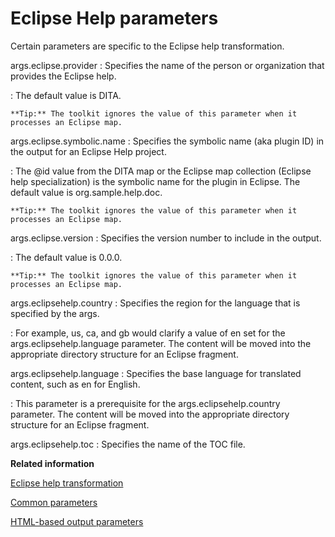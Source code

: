 # Eclipse Help parameters

Certain parameters are specific to the Eclipse help transformation.

args.eclipse.provider
:   Specifies the name of the person or organization that provides the Eclipse help.

:   The default value is DITA.

    **Tip:** The toolkit ignores the value of this parameter when it processes an Eclipse map.

args.eclipse.symbolic.name
:   Specifies the symbolic name \(aka plugin ID\) in the output for an Eclipse Help project.

:   The @id value from the DITA map or the Eclipse map collection \(Eclipse help specialization\) is the symbolic name for the plugin in Eclipse. The default value is org.sample.help.doc.

    **Tip:** The toolkit ignores the value of this parameter when it processes an Eclipse map.

args.eclipse.version
:   Specifies the version number to include in the output.

:   The default value is 0.0.0.

    **Tip:** The toolkit ignores the value of this parameter when it processes an Eclipse map.

args.eclipsehelp.country
:   Specifies the region for the language that is specified by the args.

:   For example, us, ca, and gb would clarify a value of en set for the args.eclipsehelp.language parameter. The content will be moved into the appropriate directory structure for an Eclipse fragment.

args.eclipsehelp.language
:   Specifies the base language for translated content, such as en for English.

:   This parameter is a prerequisite for the args.eclipsehelp.country parameter. The content will be moved into the appropriate directory structure for an Eclipse fragment.

args.eclipsehelp.toc
:   Specifies the name of the TOC file.

**Related information**  


[Eclipse help transformation](../user-guide/dita2eclipsehelp.md)

[Common parameters](../parameters/parameters-base.md)

[HTML-based output parameters](../parameters/parameters-base-html.md)

